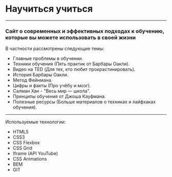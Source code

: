 # Научиться учиться

---

### Сайт о современных и эффективных подходах к обучению, которые вы можете использовать в своей жизни

В частности рассмотрены следующие темы:

- Главные проблемы в обучении.
- Техники обучения (Пять практик от Барбары Оакли).
- Видео на TED (Для тех, кто любит прокрастинировать).
- История Барбары Оакли.
- Метод Фейнмана.
- Цифры и факты (Про учёбу и мозг).
- Салман Хан - "Весь мир — школа".
- Принципы обучения от Джоша Кауфмана.
- Полезные ресурсы (Больше материалов о техниках и лайфхаках обучения).

---

Используемые технологии:

- HTML5
- CSS3
- CSS Flexbox
- CSS Grid
- Iframe (API YouTube)
- CSS Animations
- BEM
- GIT
